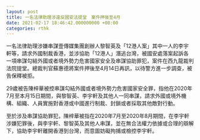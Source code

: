 ```yaml
---
layout: post
title: 一名法律助理涉違反國安法提堂　案件押後至4月
date: 2021-02-17 18:46:42.000000000 +08:00
categories: rthk
---
```


一名法律助理涉嫌串謀壹傳媒集團創辦人黎智英及「12港人案」其中一人的李宇軒等，請求外國制裁香港，並涉協助「12港人」潛逃台灣，被國安處落案起訴各一項串謀勾結外國或者境外勢力危害國家安全及串謀協助罪犯，案件在西九龍裁判法院提堂。總裁判官蘇惠德將案件押後至4月14日再訊，以待警方進一步調查，被告保釋被拒。

29歲被告陳梓華被控串謀勾結外國或者境外勢力危害國家安全罪，指他在2020年7月至本月15日期間，與黎智英、李宇軒及其他人一同串謀，請求外國或境外機構、組織、人員實施對香港或中國進行制裁、封鎖或者採取其他敵對行動。

至於涉及串謀協助罪犯，陳梓華被指在2020年7月至2020年8月期間，在李宇軒涉嫌犯罪後，與李宇軒、黎智英及其他人串謀，並在無合法權力依據或合理的辯解下，協助李宇軒離開香港到台灣，而意圖妨礙拘捕或檢控李宇軒。
